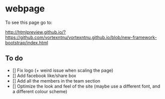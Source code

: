 # webpage
To see this page go to:

http://htmlpreview.github.io/?https://github.com/vortexntnu/vortexntnu.github.io/blob/new-framework-bootstrap/index.html

## To do
- [] Fix logo (+ weird issue when scaling the page)
- [] Add facebook like/share box
- [] Add all the members in the team section
- [] Optimize the look and feel of the site (maybe use a different font, and a different colour scheme)
